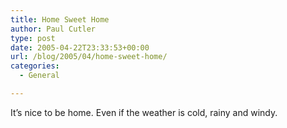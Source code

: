 ```yaml
---
title: Home Sweet Home
author: Paul Cutler
type: post
date: 2005-04-22T23:33:53+00:00
url: /blog/2005/04/home-sweet-home/
categories:
  - General

---
```

It&#8217;s nice to be home. Even if the weather is cold, rainy and windy.